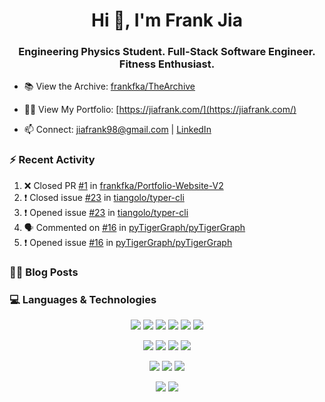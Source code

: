 <h1 align="center">Hi 👋, I'm Frank Jia</h1>
<h3 align="center">Engineering Physics Student. Full-Stack Software Engineer. Fitness Enthusiast.</h3>

- 📚 View the Archive: [frankfka/TheArchive](https://github.com/frankfka/TheArchive)

- 👨‍💻 View My Portfolio: [https://jiafrank.com/](https://jiafrank.com/)

- 📫 Connect: [jiafrank98@gmail.com](mailto:jiafrank98@gmail.com) | [LinkedIn](https://www.linkedin.com/in/jiafrank/)

### ⚡ Recent Activity
<!--START_SECTION:activity-->
1. ❌ Closed PR [#1](https://github.com//frankfka/Portfolio-Website-V2/pull/1) in [frankfka/Portfolio-Website-V2](https://github.com//frankfka/Portfolio-Website-V2)
2. ❗️ Closed issue [#23](https://github.com//tiangolo/typer-cli/issues/23) in [tiangolo/typer-cli](https://github.com//tiangolo/typer-cli)
3. ❗️ Opened issue [#23](https://github.com//tiangolo/typer-cli/issues/23) in [tiangolo/typer-cli](https://github.com//tiangolo/typer-cli)
4. 🗣 Commented on [#16](https://github.com//pyTigerGraph/pyTigerGraph/issues/16) in [pyTigerGraph/pyTigerGraph](https://github.com//pyTigerGraph/pyTigerGraph)
5. ❗️ Opened issue [#16](https://github.com//pyTigerGraph/pyTigerGraph/issues/16) in [pyTigerGraph/pyTigerGraph](https://github.com//pyTigerGraph/pyTigerGraph)
<!--END_SECTION:activity-->

### ✍🏽 Blog Posts
<!-- BLOG-POST-LIST:START -->
<!-- BLOG-POST-LIST:END -->

### 💻 Languages & Technologies

<p align="center">
<img src="https://img.shields.io/badge/javascript%20-%23323330.svg?&style=for-the-badge&logo=javascript&logoColor=%23F7DF1E"/>
<img src="https://img.shields.io/badge/python%20-%2314354C.svg?&style=for-the-badge&logo=python&logoColor=white"/>
<img src="https://img.shields.io/badge/java-%23ED8B00.svg?&style=for-the-badge&logo=java&logoColor=white"/>
<img src="https://img.shields.io/badge/swift-%23FA7343.svg?&style=for-the-badge&logo=swift&logoColor=white"/>
<img src="https://img.shields.io/badge/kotlin-%230095D5.svg?&style=for-the-badge&logo=kotlin&logoColor=white"/>
<img src="https://img.shields.io/badge/go-%2300ADD8.svg?&style=for-the-badge&logo=go&logoColor=white"/>
</p>

<p align="center">
<img src="https://img.shields.io/badge/react%20-%2320232a.svg?&style=for-the-badge&logo=react&logoColor=%2361DAFB"/>
<img src="https://img.shields.io/badge/vuejs%20-%2335495e.svg?&style=for-the-badge&logo=vue.js&logoColor=%234FC08D"/>
<img src="https://img.shields.io/badge/bootstrap%20-%23563D7C.svg?&style=for-the-badge&logo=bootstrap&logoColor=white"/>
<img src="https://img.shields.io/badge/flask%20-%23000.svg?&style=for-the-badge&logo=flask&logoColor=white"/>
</p>

<p align="center">
<img src="https://img.shields.io/badge/AWS%20-%23FF9900.svg?&style=for-the-badge&logo=amazon-aws&logoColor=white"/> 
<img src="https://img.shields.io/badge/Google%20Cloud%20-%234285F4.svg?&style=for-the-badge&logo=google-cloud&logoColor=white"/> 
<img src="https://img.shields.io/badge/heroku%20-%23430098.svg?&style=for-the-badge&logo=heroku&logoColor=white"/>
</p>

<p align="center">
<img src="https://img.shields.io/badge/docker%20-%230db7ed.svg?&style=for-the-badge&logo=docker&logoColor=white"/>
<img src="https://img.shields.io/badge/kubernetes%20-%23326ce5.svg?&style=for-the-badge&logo=kubernetes&logoColor=white"/>
</p>